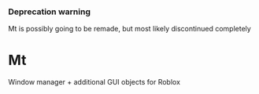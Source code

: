### Deprecation warning
Mt is possibly going to be remade, but most likely discontinued completely

# Mt
Window manager + additional GUI objects for Roblox

